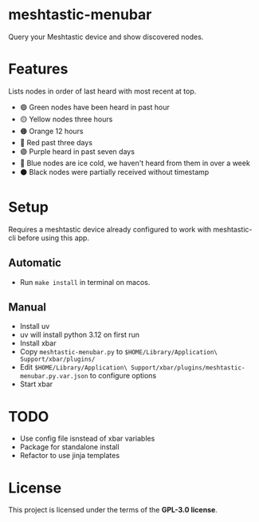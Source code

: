# meshtastic-menubar

Query your Meshtastic device and show discovered nodes.

# Features

Lists nodes in order of last heard with most recent at top.

- 🟢 Green nodes have been heard in past hour
- 🟡 Yellow nodes three hours
- 🟠 Orange 12 hours
- 🔴 Red past three days
- 🟣 Purple heard in past seven days
- 🔵 Blue nodes are ice cold, we haven't heard from them in over a week
- ⚫ Black nodes were partially received without timestamp

# Setup

Requires a meshtastic device already configured to work with meshtastic-cli before using this app.

## Automatic

- Run `make install` in terminal on macos.

## Manual

- Install uv
- uv will install python 3.12 on first run
- Install xbar
- Copy `meshtastic-menubar.py` to `$HOME/Library/Application\ Support/xbar/plugins/`
- Edit `$HOME/Library/Application\ Support/xbar/plugins/meshtastic-menubar.py.var.json` to configure options
- Start xbar

# TODO

- Use config file isnstead of xbar variables
- Package for standalone install
- Refactor to use jinja templates

# License 

This project is licensed under the terms of the **GPL-3.0 license**.


